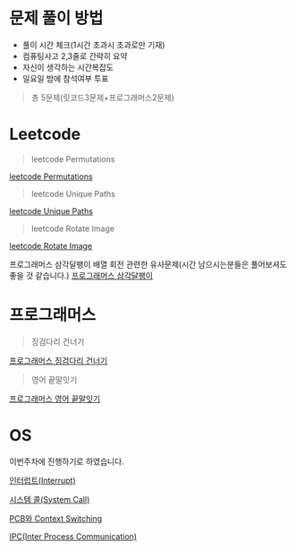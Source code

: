 # 문제 풀이 방법

- 풀이 시간 체크(1시간 초과시 초과로만 기재)
- 컴퓨팅사고 2,3줄로 간략히 요약
- 자신이 생각하는 시간복잡도
- 일요일 밤에 참석여부 투표 

> 총 5문제(릿코드3문제+프로그래머스2문제) 

# Leetcode

> leetcode Permutations

[leetcode Permutations](https://leetcode.com/problems/permutations)

> leetcode Unique Paths

[leetcode Unique Paths](https://leetcode.com/problems/unique-paths/)

> leetcode Rotate Image

[leetcode Rotate Image](https://leetcode.com/problems/rotate-image/)


프로그래머스 삼각달팽이
배열 회전 관련한 유사문제(시간 남으시는분들은 풀어보셔도 좋을 것 같습니다.)
[프로그래머스 삼각달팽이](https://programmers.co.kr/learn/courses/30/lessons/68645)

# 프로그래머스

> 징검다리 건너기

[프로그래머스 징검다리 건너기](https://programmers.co.kr/learn/courses/30/lessons/64062)

> 영어 끝말잇기

[프로그래머스 영어 끝말잇기](https://programmers.co.kr/learn/courses/30/lessons/12981)

# OS

이번주차에 진행하기로 하였습니다.

[인터럽트(Interrupt)](https://github.com/gyoogle/tech-interview-for-developer/blob/master/Computer%20Science/Operating%20System/Interrupt.md)

[시스템 콜(System Call)](https://github.com/gyoogle/tech-interview-for-developer/blob/master/Computer%20Science/Operating%20System/%5BOS%5D%20System%20Call%20(Fork%20Wait%20Exec).md)

[PCB와 Context Switching](https://github.com/gyoogle/tech-interview-for-developer/blob/master/Computer%20Science/Operating%20System/PCB%20%26%20Context%20Switcing.md)

[IPC(Inter Process Communication)](https://github.com/gyoogle/tech-interview-for-developer/blob/master/Computer%20Science/Operating%20System/IPC(Inter%20Process%20Communication).md)
